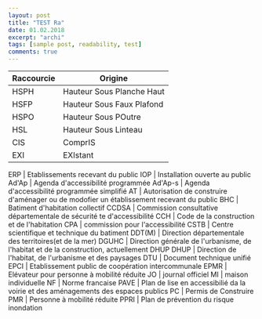 ```yaml
---
layout: post
title: "TEST Ra"
date: 01.02.2018
excerpt: "archi"
tags: [sample post, readability, test]
comments: true
---
```


Raccourcie | Origine
-----------|-----------
HSPH | Hauteur Sous Planche Haut
HSFP | Hauteur Sous Faux Plafond
HSPO | Hauteur Sous POutre
HSL | Hauteur Sous Linteau
CIS | ComprIS
EXI | EXIstant

ERP | Etablissements recevant du public
IOP | Installation ouverte au public
Ad'Ap | Agenda d'accessibilité programmée
Ad'Ap-s | Agenda d'accessibilité programmée simplifié
AT | Autorisation de construire d'aménager ou de modofier un établissement recevant du public
BHC | Batiment d'habitation collectif
CCDSA | Commission consultative départementale de sécurité te d'accessibilité
CCH | Code de la construction et de l'habitation
CPA | commission pour l'accessibilité
CSTB | Centre scientifique et technique du batiment
DDT(M) | Direction départementale des territoires(et de la mer)
DGUHC | Direction générale de l'urbanisme, de l'habitat et de la construction, actuellement DHUP
DHUP | Direction de l'habitat, de l'urbanisme et des paysages
DTU | Document technique unifié
EPCI | Etablissement public de coopération intercommunale
EPMR | Elévateur pour personne à mobilité réduite
JO | journal officiel
MI | maison individuelle
NF | Norme francaise
PAVE | Plan de lise en accessibilié da la voirie et des aménagements des espaces publics
PC | Permis de Construire
PMR | Personne à mobilité réduite
PPRI | Plan de prévention du risque inondation

